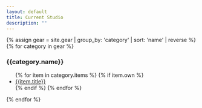 ```yaml
---
layout: default
title: Current Studio
description: ""
---
```


{% assign gear = site.gear | group_by: 'category' | sort: 'name' | reverse %}
{% for category in gear %}
<h3>{{category.name}}</h3>
  <ul class="item-list">
    {% for item in category.items %}
    {% if item.own %}
    <li>
    <a href="{{item.url}}">{{item.title}}</a>
    </li>
    {% endif %}
    {% endfor %}
  </ul>
{% endfor %}